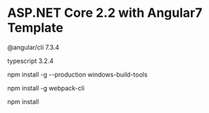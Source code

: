 # ASP.NET Core 2.2 with Angular7 Template
@angular/cli 7.3.4

typescript 3.2.4


npm install -g --production windows-build-tools

npm install -g webpack-cli

npm install
